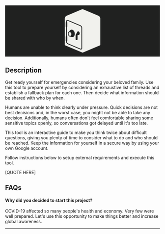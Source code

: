 ![Safety box](planb.png)

## Description

Get ready yourself for emergencies considering your beloved family. Use this tool to prepare yourself by considering an exhaustive list of threads and establish a fallback plan for each one. Then decide what information should be shared with who by when.

Humans are unable to think clearly under pressure. Quick decisions are not best decisions and, in the worst case, you might not be able to take any decision. Additionally, humans often don't feel comfortable sharing some sensitive topics openly, so conversations got delayed until it's too late.

This tool is an interactive guide to make you think twice about difficult questions, giving you plenty of time to consider what to do and who should be reached. Keep the information for yourself in a secure way by using your own Google account.

Follow instructions below to setup external requirements and execute this tool.

[QUOTE HERE]

## FAQs

#### Why did you decided to start this project?

COVID-19 affected so many people's health and economy. Very few were well prepared. 
Let's use this opportunity to make things better and increase global awareness. 


----

